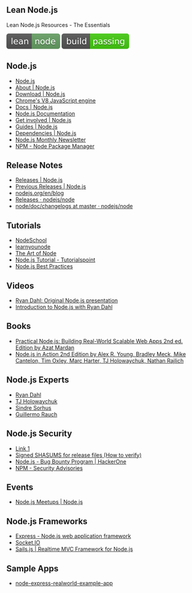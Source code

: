 Lean Node.js
--
Lean Node.js Resources - The Essentials

![Lean Node.js](lean-node.svg) ![Build Passing](build-passing.svg)

Node.js
---
- [Node.js](https://nodejs.org/en/)
- [About | Node.js](https://nodejs.org/en/about/)
- [Download | Node.js](https://nodejs.org/en/download/)
- [Chrome's V8 JavaScript engine](https://v8.dev/)
- [Docs | Node.js](https://nodejs.org/en/docs/)
- [Node.js Documentation](https://nodejs.org/api/)
- [Get involved | Node.js](https://nodejs.org/en/get-involved/)
- [Guides | Node.js](https://nodejs.org/en/docs/guides/)
- [Dependencies | Node.js](https://nodejs.org/en/docs/meta/topics/dependencies/)
- [Node.js Monthly Newsletter](https://us14.campaign-archive.com/home/?u=c7c2e114a827812354112c23b&id=f006b61f29)
- [NPM - Node Package Manager](https://www.npmjs.com/)

Release Notes
---
- [Releases | Node.js](https://nodejs.org/en/about/releases/)
- [Previous Releases | Node.js](https://nodejs.org/en/download/releases/)
- [nodejs.org/en/blog](https://nodejs.org/en/blog/)
- [Releases · nodejs/node](https://github.com/nodejs/node/releases)
- [node/doc/changelogs at master · nodejs/node](https://github.com/nodejs/node/tree/master/doc/changelogs)

Tutorials
---
- [NodeSchool](https://nodeschool.io/)
- [learnyounode](https://github.com/workshopper/learnyounode)
- [The Art of Node](https://github.com/maxogden/art-of-node)
- [Node.js Tutorial - Tutorialspoint](https://www.tutorialspoint.com/nodejs/index.htm)
- [Node.js Best Practices](https://github.com/goldbergyoni/nodebestpractices)

Videos
---
- [Ryan Dahl: Original Node.js presentation](https://www.youtube.com/watch?v=ztspvPYybIY)
- [Introduction to Node.js with Ryan Dahl](https://www.youtube.com/watch?v=jo_B4LTHi3I)

Books
---
- [Practical Node.js: Building Real-World Scalable Web Apps 2nd ed. Edition by Azat Mardan](https://www.amazon.com/Practical-Node-js-Building-Real-World-Scalable/dp/1484230388)
- [Node.js in Action 2nd Edition by  Alex R. Young, Bradley Meck, Mike Cantelon, Tim Oxley, Marc Harter, TJ Holowaychuk, Nathan Rajlich](https://www.amazon.com/Node-js-Action-Alex-R-Young/dp/1617292575)

Node.js Experts
---
- [Ryan Dahl](https://tinyclouds.org/)
- [TJ Holowaychuk](http://tjholowaychuk.com/)
- [Sindre Sorhus](https://sindresorhus.com/)
- [Guillermo Rauch](https://rauchg.com/)

Node.js Security
---
- [Link 1](https://nodejs.org/en/security/)
- [Signed SHASUMS for release files (How to verify)](https://github.com/nodejs/node#verifying-binaries)
- [Node.js - Bug Bounty Program | HackerOne](https://hackerone.com/nodejs)
- [NPM - Security Advisories](https://www.npmjs.com/advisories)

Events
---
- [Node.js Meetups | Node.js](https://nodejs.org/en/get-involved/node-meetups/)

Node.js Frameworks
---
- [Express - Node.js web application framework](https://expressjs.com/)
- [Socket.IO](https://socket.io/)
- [Sails.js | Realtime MVC Framework for Node.js](https://sailsjs.com/)

Sample Apps
---
- [node-express-realworld-example-app](https://github.com/gothinkster/node-express-realworld-example-app)

